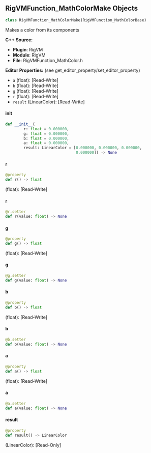 ## RigVMFunction_MathColorMake Objects

```python
class RigVMFunction_MathColorMake(RigVMFunction_MathColorBase)
```

Makes a color from its components

**C++ Source:**

- **Plugin**: RigVM
- **Module**: RigVM
- **File**: RigVMFunction_MathColor.h

**Editor Properties:** (see get_editor_property/set_editor_property)

- ``a`` (float):  [Read-Write]
- ``b`` (float):  [Read-Write]
- ``g`` (float):  [Read-Write]
- ``r`` (float):  [Read-Write]
- ``result`` (LinearColor):  [Read-Write]

<a id="unreal.RigVMFunction_MathColorMake.__init__"></a>

#### __init__

```python
def __init__(
        r: float = 0.000000,
        g: float = 0.000000,
        b: float = 0.000000,
        a: float = 0.000000,
        result: LinearColor = [0.000000, 0.000000, 0.000000,
                               0.000000]) -> None
```

<a id="unreal.RigVMFunction_MathColorMake.r"></a>

#### r

```python
@property
def r() -> float
```

(float):  [Read-Write]

<a id="unreal.RigVMFunction_MathColorMake.r"></a>

#### r

```python
@r.setter
def r(value: float) -> None
```

<a id="unreal.RigVMFunction_MathColorMake.g"></a>

#### g

```python
@property
def g() -> float
```

(float):  [Read-Write]

<a id="unreal.RigVMFunction_MathColorMake.g"></a>

#### g

```python
@g.setter
def g(value: float) -> None
```

<a id="unreal.RigVMFunction_MathColorMake.b"></a>

#### b

```python
@property
def b() -> float
```

(float):  [Read-Write]

<a id="unreal.RigVMFunction_MathColorMake.b"></a>

#### b

```python
@b.setter
def b(value: float) -> None
```

<a id="unreal.RigVMFunction_MathColorMake.a"></a>

#### a

```python
@property
def a() -> float
```

(float):  [Read-Write]

<a id="unreal.RigVMFunction_MathColorMake.a"></a>

#### a

```python
@a.setter
def a(value: float) -> None
```

<a id="unreal.RigVMFunction_MathColorMake.result"></a>

#### result

```python
@property
def result() -> LinearColor
```

(LinearColor):  [Read-Only]

<a id="unreal.RigUnit_MathColorMake"></a>